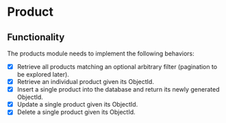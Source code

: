 # Product
## Functionality
The products module needs to implement the following behaviors:
- [x] Retrieve all products matching an optional arbitrary filter (pagination to be explored later).
- [x] Retrieve an individual product given its ObjectId.
- [x] Insert a single product into the database and return its newly generated ObjectId.
- [x] Update a single product given its ObjectId.
- [x] Delete a single product given its ObjectId.
